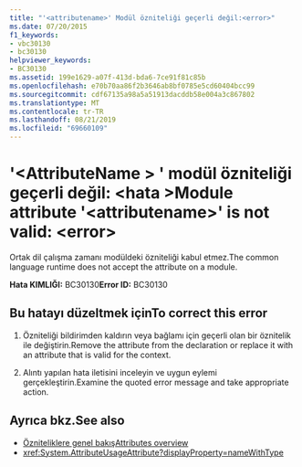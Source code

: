 ```yaml
---
title: "'<attributename>' Modül özniteliği geçerli değil:<error>"
ms.date: 07/20/2015
f1_keywords:
- vbc30130
- bc30130
helpviewer_keywords:
- BC30130
ms.assetid: 199e1629-a07f-413d-bda6-7ce91f81c85b
ms.openlocfilehash: e70b70aa86f2b3646ab8bf0785e5cd60404bcc99
ms.sourcegitcommit: cdf67135a98a5a51913dacddb58e004a3c867802
ms.translationtype: MT
ms.contentlocale: tr-TR
ms.lasthandoff: 08/21/2019
ms.locfileid: "69660109"
---
```

# <a name="module-attribute-attributename-is-not-valid-error"></a><span data-ttu-id="2f0df-102">'\<AttributeName > ' modül özniteliği geçerli değil: \<hata ></span><span class="sxs-lookup"><span data-stu-id="2f0df-102">Module attribute '\<attributename>' is not valid: \<error></span></span>
<span data-ttu-id="2f0df-103">Ortak dil çalışma zamanı modüldeki özniteliği kabul etmez.</span><span class="sxs-lookup"><span data-stu-id="2f0df-103">The common language runtime does not accept the attribute on a module.</span></span>

<span data-ttu-id="2f0df-104">**Hata KIMLIĞI:** BC30130</span><span class="sxs-lookup"><span data-stu-id="2f0df-104">**Error ID:** BC30130</span></span>

## <a name="to-correct-this-error"></a><span data-ttu-id="2f0df-105">Bu hatayı düzeltmek için</span><span class="sxs-lookup"><span data-stu-id="2f0df-105">To correct this error</span></span>

1. <span data-ttu-id="2f0df-106">Özniteliği bildirimden kaldırın veya bağlamı için geçerli olan bir öznitelik ile değiştirin.</span><span class="sxs-lookup"><span data-stu-id="2f0df-106">Remove the attribute from the declaration or replace it with an attribute that is valid for the context.</span></span>

2. <span data-ttu-id="2f0df-107">Alıntı yapılan hata iletisini inceleyin ve uygun eylemi gerçekleştirin.</span><span class="sxs-lookup"><span data-stu-id="2f0df-107">Examine the quoted error message and take appropriate action.</span></span>

## <a name="see-also"></a><span data-ttu-id="2f0df-108">Ayrıca bkz.</span><span class="sxs-lookup"><span data-stu-id="2f0df-108">See also</span></span>

- [<span data-ttu-id="2f0df-109">Özniteliklere genel bakış</span><span class="sxs-lookup"><span data-stu-id="2f0df-109">Attributes overview</span></span>](../programming-guide/concepts/attributes/index.md)
- <xref:System.AttributeUsageAttribute?displayProperty=nameWithType>
